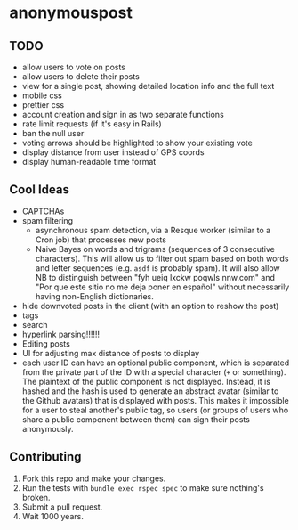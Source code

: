 anonymouspost
=============

## TODO

- allow users to vote on posts
- allow users to delete their posts
- view for a single post, showing detailed location info and the full text
- mobile css
- prettier css
- account creation and sign in as two separate functions
- rate limit requests (if it's easy in Rails)
- ban the null user
- voting arrows should be highlighted to show your existing vote
- display distance from user instead of GPS coords
- display human-readable time format

## Cool Ideas

- CAPTCHAs
- spam filtering
  - asynchronous spam detection, via a Resque worker (similar to a Cron job) that processes new posts
  - Naive Bayes on words and trigrams (sequences of 3 consecutive characters). This will allow us to filter out spam based on both words and letter sequences (e.g. `asdf` is probably spam). It will also allow NB to distinguish between "fyh ueiq lxckw poqwls nnw.com" and "Por que este sitio no me deja poner en español" without necessarily having non-English dictionaries.
- hide downvoted posts in the client (with an option to reshow the post)
- tags
- search
- hyperlink parsing!!!!!!
- Editing posts
- UI for adjusting max distance of posts to display
- each user ID can have an optional public component, which is separated from the private part of the ID with a special character (`+` or something). The plaintext of the public component is not displayed. Instead, it is hashed and the hash is used to generate an abstract avatar (similar to the Github avatars) that is displayed with posts. This makes it impossible for a user to steal another's public tag, so users (or groups of users who share a public component between them) can sign their posts anonymously.

## Contributing

1. Fork this repo and make your changes.
2. Run the tests with `bundle exec rspec spec` to make sure nothing's broken.
3. Submit a pull request.
4. Wait 1000 years.
